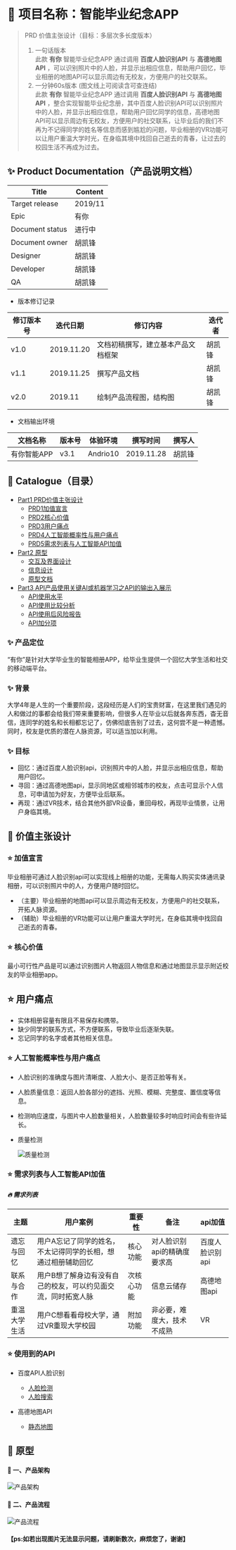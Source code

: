 # :rainbow: 项目名称：智能毕业纪念APP 

> PRD 价值主张设计（目标：多层次多长度版本）
> 1. 一句话版本<br>
    此款 **有你** 智能毕业纪念APP 通过调用 **百度人脸识别API** 与 **高德地图API** ，可以识别照片中的人脸，并显示出相应信息，帮助用户回忆，毕业相册的地图API可以显示周边有无校友，方便用户的社交联系。
> 2. 一分钟60s版本 (图文线上可阅读含可查连结)<br>
    此款 **有你** 智能毕业纪念APP 通过调用 **百度人脸识别API** 与 **高德地图API** ，整合实现智能毕业纪念册，其中百度人脸识别API可以识别照片中的人脸，并显示出相应信息，帮助用户回忆同学的信息，高德地图API可以显示周边有无校友，方便用户的社交联系，让毕业后的我们不再为不记得同学的姓名等信息而感到尴尬的问题，毕业相册的VR功能可以让用户重温大学时光，在身临其境中找回自己逝去的青春，让过去的校园生活不再成为过去。


## :sparkles: Product Documentation（产品说明文档）

|  Title   |   Content  |
| --- | --- |
| Target release    |  2019/11   |
|  Epic   |  有你   |
|  Document status   |  进行中   |
|  Document owner   |  胡凯锋   |
|  Designer   |  胡凯锋   |
|  Developer   |  胡凯锋   |
|  QA   |   胡凯锋  |

- 版本修订记录

|修订版本号|迭代日期|修订内容|迭代者|
|---------|-------|--------|-----|
|v1.0|2019.11.20|文档初稿撰写，建立基本产品文档框架|胡凯锋|
|v1.1|2019.11.25|撰写产品文档|胡凯锋|
|v2.0|2019.11|绘制产品流程图，结构图|胡凯锋|


- 文档输出环境

|文档名称|版本号|体验环境|撰写时间|撰写人|
|---------|-------|--------|-----|----|
|有你智能APP|v3.1|Andrio10|2019.11.28|胡凯锋|



## :rainbow: Catalogue（目录）
- [Part1 PRD价值主张设计](#价值主张设计)
    - [PRD1加值宣言](#加值宣言)
    - [PRD2核心价值](#核心价值)
    - [PRD3用户痛点](#用户痛点)
    - [PRD4人工智能概率性与用户痛点](#人工智能概率性与用户痛点)
    - [PRD5需求列表与人工智能API加值](#需求列表与人工智能API加值)
- [Part2 原型](#原型)
    - [交互及界面设计](#交互及界面设计)
    - [信息设计](#信息设计)
    - [原型文档](#原型文档)
- [Part3 API产品使用关键AI或机器学习之API的输出入展示](#API产品使用关键AI或机器学习之API的输出入展示)
    - [API使用水平](#使用水平)
    - [API使用比较分析](#使用比较分析)
    - [API使用后风险报告](#使用后风险报告)
    - [API加分项](#加分项)


### :sparkles: 产品定位
“有你”是针对大学毕业生的智能相册APP，给毕业生提供一个回忆大学生活和社交的移动端平台。

### :sparkles: 背景
大学4年是人生的一个重要阶段，这段经历是人们的宝贵财富，在这里我们遇见的人和做过的事都会给我们带来重要影响，但很多人在毕业以后就各奔东西，杳无音信，连同学的姓名和长相都忘记了，仿佛彻底告别了过去，这何尝不是一种遗憾。同时，校友是优质的潜在人脉资源，可以适当加以利用。

### :sparkles: 目标

- 回忆：通过百度人脸识别api，识别照片中的人脸，并显示出相应信息，帮助用户回忆。
- 寻回：通过高德地图api，显示同地区或相邻城市的校友，点击可显示个人信息，可申请加为好友，方便毕业后联系。
 - 再现：通过VR技术，结合其他外部VR设备，重回母校，再现毕业情景，让用户身临其境。



## :star2: 价值主张设计

### :star: 加值宣言

毕业相册可通过人脸识别api可以实现线上相册的功能，无需每人购买实体通讯录相册，可以识别照片中的人，方便用户随时回忆。
- （主要）毕业相册的地图api可以显示周边有无校友，方便用户的社交联系，开拓人脉资源。
- （辅助）毕业相册的VR功能可以让用户重温大学时光，在身临其境中找回自己逝去的青春。


### :star: 核心价值
最小可行性产品是可以通过识别图片人物返回人物信息和通过地图显示显示附近校友的毕业相册app。

## :star: 用户痛点
- 实体相册容量有限且不易保存和携带。
- 缺少同学的联系方式，不方便联系，导致毕业后逐渐失联。
- 忘记同学的名字或者其他相关信息。


### :star: 人工智能概率性与用户痛点
- 人脸识别的准确度与图片清晰度、人脸大小、是否正脸等有关。
- 人脸质量信息：返回人脸各部分的遮挡、光照、模糊、完整度、置信度等信息。
- 检测响应速度，与图片中人脸数量相关，人脸数量较多时响应时间会有些许延长。
- 质量检测

    ![质量检测](https://gitee.com/hukaif/graduation_album_app/raw/master/t1.PNG)
    
### :star: 需求列表与人工智能API加值

##### :fire: 需求列表

|  主题   |  用户案例   |  重要性   |  备注   |  api加值   |
| --- | --- | --- | --- | --- |
|  遗忘与回忆   |  用户A忘记了同学的姓名，不太记得同学的长相，想通过相册辅助回忆  |  核心功能   |  对人脸识别api的精确度要求高   |  百度人脸识别api   |
|  联系与合作   |  用户B想了解身边有没有自己的校友，可以约见面交流，同时拓宽人脉   |  次核心功能   |  信息云储存   |  高德地图api   |
|  重温大学生活   |  用户C想看看母校大学，通过VR重现大学校园   |  附加功能   |  非必要，难度大，技术不成熟   |  VR   |



### :star: 使用到的API
- 百度API人脸识别
    - [人脸检测](https://ai.baidu.com/docs#/Face-Detect-V3/top)
    - [人脸搜索](https://ai.baidu.com/docs#/Face-Search-V3/top)

- 高德地图API
    - [静态地图](https://lbs.amap.com/api/webservice/guide/api/staticmaps)

## :star2: 原型
#### :snail: 一、产品架构
![产品架构](https://github.com/kaifengace/graduation_album_app/raw/master/%E6%AF%95%E4%B8%9A%E6%9E%B6%E6%9E%84.PNG)

#### :snail: 二、产品流程
![产品流程](https://github.com/kaifengace/graduation_album_app/raw/master/%E6%AF%95%E4%B8%9A%E6%B5%81%E7%A8%8B.PNG)

#### 【ps:如若出现图片无法显示问题，请刷新数次，麻烦您了，谢谢】

